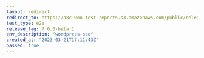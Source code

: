 ```yaml
---
layout: redirect
redirect_to: https://a8c-woo-test-reports.s3.amazonaws.com/public/release/7.6.0-beta.1/wordpress-seo/e2e/index.html
test_type: e2e
release_tag: 7.6.0-beta.1
env_description: "wordpress-seo"
created_at: "2023-03-21T17:11:43Z"
passed: true
---
```


